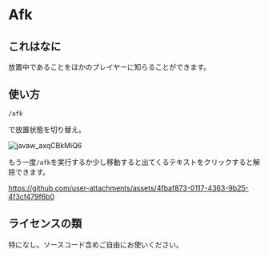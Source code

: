 # Afk
## これはなに
放置中であることをほかのプレイヤーに知らることができます。

## 使い方
```
/afk
```
で放置状態を切り替え。

![javaw_axqCBkMiQ6](https://github.com/user-attachments/assets/d1a4d7a4-bbfa-4ee0-91ff-6918bc8afbe7)

もう一度`/afk`を実行するか少し移動すると出てくるテキストをクリックすると解除できます。

https://github.com/user-attachments/assets/4fbaf873-0117-4363-9b25-4f3cf479f6b0

## ライセンスの類
特になし。ソースコード含めご自由にお使いください。
